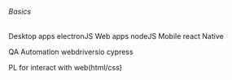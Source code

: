 ###### Basics

Desktop apps
    electronJS
Web apps
    nodeJS
Mobile
    react Native

QA Automation
    webdriversio
    cypress

PL for interact with web(html/css)
